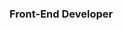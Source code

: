 ### Front-End Developer

<!---
Freakium/Freakium is a ✨ special ✨ repository because its `README.md` (this file) appears on your GitHub profile.
You can click the Preview link to take a look at your changes.
--->
